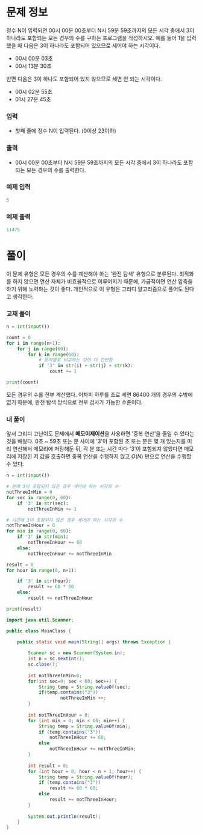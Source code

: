 # 문제 정보

정수 N이 입력되면 00시 00분 00초부터 N시 59분 59초까지의 모든 시각 중에서 3이 하나라도 포함되는 모든 경우의 수를 구하는 프로그램을 작성하시오. 예를 들어 1을 입력했을 때 다음은 3이 하나라도 포함되어 있으므로 세어야 하는 시각이다.

- 00시 00분 03초
- 00시 13분 30초

반면 다음은 3이 하나도 포함되어 있지 않으므로 세면 안 되는 시각이다.

- 00시 02분 55초
- 01시 27분 45초

### 입력

- 첫째 줄에 정수 N이 입력된다. (0이상 23이하)

### 출력

- 00시 00분 00초부터 N시 59분 59초까지의 모든 시각 중에서 3이 하나라도 포함되는 모든 경우의 수를 출력한다.

### 예제 입력

```python
5
```

### 예제 출력

```python
11475
```

# 풀이

이 문제 유형은 모든 경우의 수를 계산해야 하는 '완전 탐색' 유형으로 분류된다. 최적화를 하지 않으면 연산 자체가 비효율적으로 이루어지기 때문에, 가급적이면 연산 압축을 하기 위해 노력하는 것이 좋다. 개인적으로 이 유형은 그리디 알고리즘으로 풀어도 된다고 생각한다.

### 교재 풀이

```python
n = int(input())

count = 0
for i in range(n+1):
    for j in range(60):
        for k in range(60):
            # 문자열로 비교하는 것이 더 간단함
            if '3' in str(i) + str(j) + str(k):
                count += 1

print(count)
```
모든 경우의 수롤 전부 계산했다. 어차피 하루를 초로 세면 86400 개의 경우의 수밖에 없기 때문에, 완전 탐색 방식으로 전부 검사가 가능한 수준이다.

### 내 풀이

앞서 그리디 고난이도 문제에서 **메모이제이션**을 사용하면 '중복 연산'을 줄일 수 있다는 것을 배웠다. 0초 ~ 59초 또는 분 사이에 '3'이 포함된 초 또는 분은 몇 개 있는지를 미리 연산해서 메모리에 저장해둔 뒤, 각 분 또는 시간 마다 '3'이 포함되지 않았다면 메모리에 저장된 저 값을 호출하면 중복 연산을 수행하지 않고 $O(N)$ 만으로 연산을 수행할 수 있다.

```python
n = int(input())

# 분에 3이 포함되지 않은 경우 세어야 하는 시각의 수
notThreeInMin = 0
for sec in range(0, 60):
    if '3' in str(sec):
        notThreeInMin += 1

# 시간에 3이 포함되지 않은 경우 세어야 하는 시각의 수
notThreeInHour = 0
for min in range(0, 60):
    if '3' in str(min):
        notThreeInHour += 60
    else:
        notThreeInHour += notThreeInMin

result = 0
for hour in range(0, n+1):

    if '3' in str(hour):
        result += 60 * 60
    else:
        result += notThreeInHour

print(result)
```

```java
import java.util.Scanner;

public class MainClass {

	public static void main(String[] args) throws Exception {
		
		Scanner sc = new Scanner(System.in);
		int n = sc.nextInt();
		sc.close();
		
		int notThreeInMin=0;
		for(int sec=0; sec < 60; sec++) {
			String temp = String.valueOf(sec);
			if(temp.contains("3"))
					notThreeInMin ++;
		}
		
		int notThreeInHour = 0;
		for (int min = 0; min < 60; min++) {
			String temp = String.valueOf(min);
			if (temp.contains("3")) 
				notThreeInHour += 60;
			else
				notThreeInHour += notThreeInMin;
		}
		
		int result = 0;
		for (int hour = 0; hour < n + 1; hour++) {
			String temp = String.valueOf(hour);
			if (temp.contains("3")) 
				result += 60 * 60;
			else
				result += notThreeInHour;
		}
		
		System.out.println(result);
	}
}
```